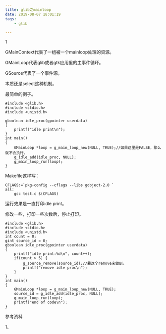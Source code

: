 ```yaml
---
title: glib之mainloop
date: 2019-08-07 18:01:19
tags:
	- glib

---
```


1

GMainContext代表了一组被一个mainloop处理的资源。

GMainLoop代表glib或者gtk应用里的主事件循环。

GSource代表了一个事件源。

本质还是select这种机制。

最简单的例子。

```
#include <glib.h>
#include <stdio.h>
#include <unistd.h>

gboolean idle_proc(gpointer userdata)
{
    printf("idle print\n");
}
int main()
{
    GMainLoop *loop = g_main_loop_new(NULL, TRUE);//如果这里是FALSE，那么就不会执行。
    g_idle_add(idle_proc, NULL);
    g_main_loop_run(loop);
}
```

Makefile这样写：

```
CFLAGS:=`pkg-config --cflags --libs gobject-2.0 `
all:
	gcc test.c $(CFLAGS)
```

运行效果是一直打印idle print。

修改一些，打印一些次数后，停止打印。

```
#include <glib.h>
#include <stdio.h>
#include <unistd.h>
int count = 0;
gint source_id = 0;
gboolean idle_proc(gpointer userdata)
{
    printf("idle print:%d\n", count++);
    if(count > 5) {
        g_source_remove(source_id);//靠这个remove来做到。
        printf("remove idle proc\n");
    }
}
int main()
{
    GMainLoop *loop = g_main_loop_new(NULL, TRUE);
    source_id = g_idle_add(idle_proc, NULL);
    g_main_loop_run(loop);
    printf("end of code\n");
}

```



参考资料

1、


